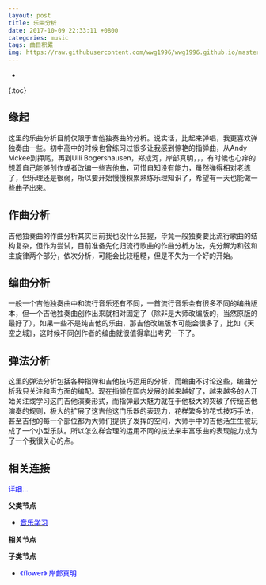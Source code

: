 ```yaml
---
layout: post
title: 乐曲分析
date: 2017-10-09 22:33:11 +0800
categories: music
tags: 曲目积累
img: https://raw.githubusercontent.com/wwg1996/wwg1996.github.io/master/images/music.jpg
---
```

* 
{:toc}
## 缘起

这里的乐曲分析目前仅限于吉他独奏曲的分析。说实话，比起来弹唱，我更喜欢弹独奏曲一些。初中高中的时候也曾练习过很多让我感到惊艳的指弹曲，从Andy Mckee到押尾，再到Ulli Bogershausen，郑成河，岸部真明，，，有时候也心痒的想着自己能够创作或者改编一些吉他曲，可惜自知没有能力，虽然弹得相对老练了，但乐理还是很弱，所以要开始慢慢积累熟练乐理知识了，希望有一天也能做一些曲子出来。

## 作曲分析

吉他独奏曲的作曲分析其实目前我也没什么把握，毕竟一般独奏要比流行歌曲的结构复杂，但作为尝试，目前准备先化归流行歌曲的作曲分析方法，先分解为和弦和主旋律两个部分，依次分析，可能会比较粗糙，但是不失为一个好的开始。

## 编曲分析

一般一个吉他独奏曲中和流行音乐还有不同，一首流行音乐会有很多不同的编曲版本，但一个吉他独奏曲创作出来就相对固定了（除非是大师改编版的，当然原版的最好了），如果一些不是纯吉他的乐曲，那吉他改编版本可能会很多了，比如《天空之城》，这时候不同创作者的编曲就很值得拿出考究一下了。

## 弹法分析

这里的弹法分析包括各种指弹和吉他技巧运用的分析，而编曲不讨论这些，编曲分析我只关注和声方面的编配。现在指弹在国内发展的越来越好了，越来越多的人开始关注或学习这门吉他演奏形式，而指弹最大魅力就在于他极大的突破了传统吉他演奏的规则，极大的扩展了这吉他这门乐器的表现力，花样繁多的花式技巧手法，甚至吉他的每一个部位都为大师们提供了发挥的空间，大师手中的吉他活生生被玩成了一个小型乐队。所以怎么样合理的运用不同的技法来丰富乐曲的表现能力成为了一个我很关心的点。

## 相关连接

<span style="color: #0000ff;">详细...</span>

 **父类节点**

*   [<span style="color: #0000ff;">音乐学习</span>](http://localhost/wordpress/music/)

**相关节点** 

**子类节点**

*   <span style="color: #0000ff;">《flower》 岸部真明</span>